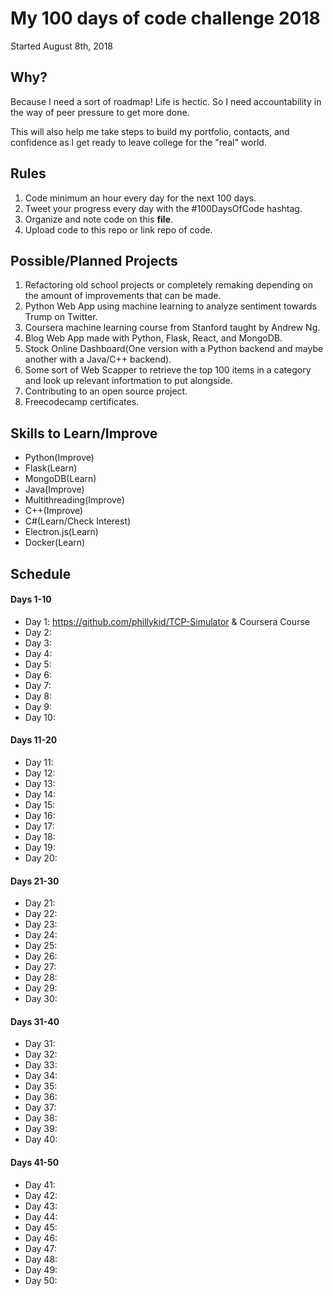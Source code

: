 # My 100 days of code challenge 2018 #
Started August 8th, 2018
## Why? ##
Because I need a sort of roadmap! Life is hectic. So I need accountability in the way of peer pressure to get more done. 

This will also help me take steps to build my portfolio, contacts, and confidence as I get ready to leave college for the "real" world.

## Rules ##
1. Code minimum an hour every day for the next 100 days.
2. Tweet your progress every day with the #100DaysOfCode hashtag.
3. Organize and note code on this **file**.
4. Upload code to this repo or link repo of code.

## Possible/Planned Projects ##
1) Refactoring old school projects or completely remaking depending on the amount of improvements that can be made.
2) Python Web App using machine learning to analyze sentiment towards Trump on Twitter.
3) Coursera machine learning course from Stanford taught by Andrew Ng. 
4) Blog Web App made with Python, Flask, React, and MongoDB.
5) Stock Online Dashboard(One version with a Python backend and maybe another with a Java/C++ backend). 
6) Some sort of Web Scapper to retrieve the top 100 items in a category and look up relevant infortmation to put alongside.
7) Contributing to an open source project.
8) Freecodecamp certificates.


## Skills to Learn/Improve ##
* Python(Improve)
* Flask(Learn)
* MongoDB(Learn)
* Java(Improve)
* Multithreading(Improve)
* C++(Improve)
* C#(Learn/Check Interest)
* Electron.js(Learn)
* Docker(Learn)

## Schedule ##

#### Days 1-10 #### 
* Day 1: https://github.com/phillykid/TCP-Simulator & Coursera Course 
* Day 2:
* Day 3:
* Day 4:
* Day 5:
* Day 6:
* Day 7:
* Day 8:
* Day 9:
* Day 10:

#### Days 11-20 #### 
* Day 11:
* Day 12:
* Day 13:
* Day 14:
* Day 15:
* Day 16:
* Day 17:
* Day 18:
* Day 19:
* Day 20:

#### Days 21-30 #### 
* Day 21:
* Day 22:
* Day 23:
* Day 24:
* Day 25:
* Day 26:
* Day 27:
* Day 28:
* Day 29:
* Day 30:

#### Days 31-40 #### 
* Day 31:
* Day 32:
* Day 33:
* Day 34:
* Day 35:
* Day 36:
* Day 37:
* Day 38:
* Day 39:
* Day 40:

#### Days 41-50 #### 
* Day 41:
* Day 42:
* Day 43:
* Day 44:
* Day 45:
* Day 46:
* Day 47:
* Day 48:
* Day 49:
* Day 50:



